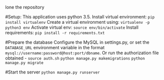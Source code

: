 lone the repository

#Setup:
This application uses python 3.5.
Install virtual environment: `pip install virtualenv`
Create a virtual environment using: `virtualenv -p python3 env`
Activate virtual env: `source env/bin/activate`
Install requirements: `pip install -r requirements.txt`

#Prepare the database
Configure the MySQL in settings.py, or set the `DATABASE_URL` environment variable in the format `mysql://username:password@host:port/dbname`.
Or run the authorization file obtained - `source auth.sh`
`python manage.py makemigrations`
`python manage.py migrate`

#Start the server
`python manage.py runserver`

